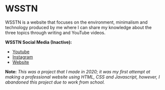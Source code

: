 # WSSTN

WSSTN is a website that focuses on the environment, minimalism and technology produced by me where I can share my knowledge about the three topics through writing and YouTube videos.

<b>WSSTN Social Media (Inactive):</b>
- [Youtube](https://www.youtube.com/channel/UCTCe6ZcR7TATGEd_4jScmVQ)
- [Instagram](https://www.instagram.com/wsstn_id/)
- [Website](https://wsstn.github.io/wsstn/)

<b>Note:</b> <i>This was a project that I made in 2020; it was my first attempt at making a professional website using HTML, CSS and Javascript, however, I abandoned this project due to work from school.</i>
